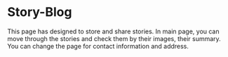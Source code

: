 # Story-Blog
This page has designed to store and share stories. In main page, you can move through the stories and check them by their images, their summary.
You can change the page for contact information and address.
